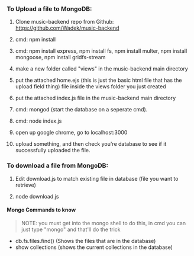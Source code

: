 ### To Upload a file to MongoDB:
1. Clone music-backend repo from Github: https://github.com/Wadek/music-backend

2. cmd: npm install

3. cmd: npm install express, npm install fs, npm install multer, npm install mongoose, npm install gridfs-stream

4. make a new folder called "views" in the music-backend main directory

5. put the attached home.ejs (this is just the basic html file that has the upload field thing) file inside the views folder you just created 

6. put the attached index.js file in the music-backend main directory

7. cmd: mongod (start the database on a seperate cmd).

8. cmd: node index.js 

9. open up google chrome, go to localhost:3000

10. upload something, and then check you're database to see if it successfully uploaded the file. 

### To download a file from MongoDB:
1. Edit download.js to match existing file in database (file you want to retrieve)

2. node download.js

#### Mongo Commands to know 
> NOTE: you must get into the mongo shell to do this, in cmd you can just type "mongo" and that'll do the trick

- db.fs.files.find() (Shows the files that are in the database)
- show collections (shows the current collections in the database)